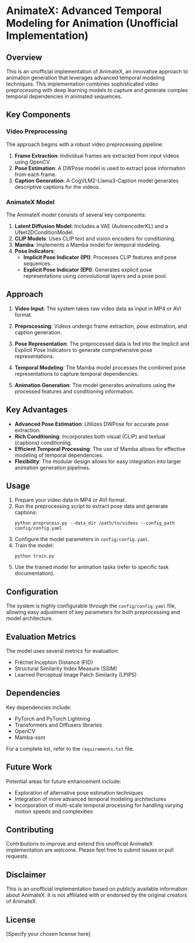 # AnimateX: Advanced Temporal Modeling for Animation (Unofficial Implementation)

## Overview

This is an unofficial implementation of AnimateX, an innovative approach to animation generation that leverages advanced temporal modeling techniques. This implementation combines sophisticated video preprocessing with deep learning models to capture and generate complex temporal dependencies in animated sequences.

## Key Components

### Video Preprocessing

The approach begins with a robust video preprocessing pipeline:

1. **Frame Extraction**: Individual frames are extracted from input videos using OpenCV.
2. **Pose Estimation**: A DWPose model is used to extract pose information from each frame.
3. **Caption Generation**: A CogVLM2-Llama3-Caption model generates descriptive captions for the videos.

### AnimateX Model

The AnimateX model consists of several key components:

1. **Latent Diffusion Model**: Includes a VAE (AutoencoderKL) and a UNet2DConditionModel.
2. **CLIP Models**: Uses CLIP text and vision encoders for conditioning.
3. **Mamba**: Implements a Mamba model for temporal modeling.
4. **Pose Indicators**:
   - **Implicit Pose Indicator (IPI)**: Processes CLIP features and pose sequences.
   - **Explicit Pose Indicator (EPI)**: Generates explicit pose representations using convolutional layers and a pose pool.

## Approach

1. **Video Input**: The system takes raw video data as input in MP4 or AVI format.

2. **Preprocessing**: Videos undergo frame extraction, pose estimation, and caption generation.

3. **Pose Representation**: The preprocessed data is fed into the Implicit and Explicit Pose Indicators to generate comprehensive pose representations.

4. **Temporal Modeling**: The Mamba model processes the combined pose representations to capture temporal dependencies.

5. **Animation Generation**: The model generates animations using the processed features and conditioning information.

## Key Advantages

- **Advanced Pose Estimation**: Utilizes DWPose for accurate pose extraction.
- **Rich Conditioning**: Incorporates both visual (CLIP) and textual (captions) conditioning.
- **Efficient Temporal Processing**: The use of Mamba allows for effective modeling of temporal dependencies.
- **Flexibility**: The modular design allows for easy integration into larger animation generation pipelines.

## Usage

1. Prepare your video data in MP4 or AVI format.
2. Run the preprocessing script to extract pose data and generate captions:
   ```
   python preprocess.py --data_dir /path/to/videos --config_path config/config.yaml
   ```
3. Configure the model parameters in `config/config.yaml`.
4. Train the model:
   ```
   python train.py
   ```
5. Use the trained model for animation tasks (refer to specific task documentation).

## Configuration

The system is highly configurable through the `config/config.yaml` file, allowing easy adjustment of key parameters for both preprocessing and model architecture.

## Evaluation Metrics

The model uses several metrics for evaluation:
- Fréchet Inception Distance (FID)
- Structural Similarity Index Measure (SSIM)
- Learned Perceptual Image Patch Similarity (LPIPS)

## Dependencies

Key dependencies include:
- PyTorch and PyTorch Lightning
- Transformers and Diffusers libraries
- OpenCV
- Mamba-ssm

For a complete list, refer to the `requirements.txt` file.

## Future Work

Potential areas for future enhancement include:
- Exploration of alternative pose estimation techniques
- Integration of more advanced temporal modeling architectures
- Incorporation of multi-scale temporal processing for handling varying motion speeds and complexities

## Contributing

Contributions to improve and extend this unofficial AnimateX implementation are welcome. Please feel free to submit issues or pull requests.

## Disclaimer

This is an unofficial implementation based on publicly available information about AnimateX. It is not affiliated with or endorsed by the original creators of AnimateX.

## License

[Specify your chosen license here]
